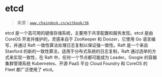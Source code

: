 # etcd

> 来源：[`www.chaindesk.cn/witbook/36`](https://www.chaindesk.cn/witbook/36)

etcd 是一个高可用的键值存储系统，主要用于共享配置和服务发现。etcd 是由 CoreOS 开发并维护的，灵感来自于 ZooKeeper 和 Doozer，它使用 Go 语言编写，并通过 Raft 一致性算法处理日志复制以保证强一致性。Raft 是一个来自 Stanford 的新的一致性算法，适用于分布式系统的日志复制，Raft 通过选举的方式来实现一致性，在 Raft 中，任何一个节点都可能成为 Leader。Google 的容器集群管理系统 Kubernetes、开源 PaaS 平台 Cloud Foundry 和 CoreOS 的 Fleet 都广泛使用了 etcd。